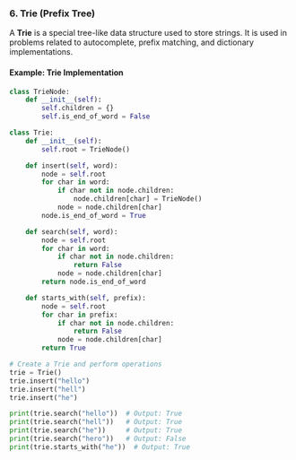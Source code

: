 ### 6. Trie (Prefix Tree)

A **Trie** is a special tree-like data structure used to store strings. It is used in problems related to autocomplete, prefix matching, and dictionary implementations.

#### Example: Trie Implementation

```python
class TrieNode:
    def __init__(self):
        self.children = {}
        self.is_end_of_word = False

class Trie:
    def __init__(self):
        self.root = TrieNode()

    def insert(self, word):
        node = self.root
        for char in word:
            if char not in node.children:
                node.children[char] = TrieNode()
            node = node.children[char]
        node.is_end_of_word = True

    def search(self, word):
        node = self.root
        for char in word:
            if char not in node.children:
                return False
            node = node.children[char]
        return node.is_end_of_word

    def starts_with(self, prefix):
        node = self.root
        for char in prefix:
            if char not in node.children:
                return False
            node = node.children[char]
        return True

# Create a Trie and perform operations
trie = Trie()
trie.insert("hello")
trie.insert("hell")
trie.insert("he")

print(trie.search("hello"))  # Output: True
print(trie.search("hell"))   # Output: True
print(trie.search("he"))     # Output: True
print(trie.search("hero"))   # Output: False
print(trie.starts_with("he"))  # Output: True
